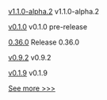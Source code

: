 
[v1.1.0-alpha.2](https://github.com/hyperledger/firefly/releases/tag/v1.1.0-alpha.2) v1.1.0-alpha.2

[v0.1.0](https://github.com/hyperledger/fabric-protos/releases/tag/v0.1.0) v0.1.0 pre-release

[0.36.0](https://github.com/hyperledger/aries-vcx/releases/tag/0.36.0) Release 0.36.0

[v0.9.2](https://github.com/hyperledger/firefly-transaction-manager/releases/tag/v0.9.2) v0.9.2

[v0.1.9](https://github.com/hyperledger/firefly-common/releases/tag/v0.1.9) v0.1.9


[See more >>>](https://start-here.hyperledger.org/releases)
